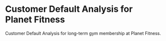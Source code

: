 # Customer Default Analysis for Planet Fitness
Customer Default Analysis for long-term gym membership at Planet Fitness.
